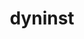 ---
title: "dyninst"
layout: cache
categories: [package, develop]
meta: {"compilers": ["gcc@11.4.0", "gcc@9.4.0", "intel-oneapi-compilers@2025.1.0"], "num_specs": 90, "num_specs_by_stack": {"e4s": 33, "e4s-neoverse-v2": 22, "e4s-neoverse_v1": 6, "e4s-oneapi": 6, "e4s-power": 4, "e4s-rocm-external": 11, "root": 90, "tutorial": 8}, "oss": ["ubuntu20.04", "ubuntu22.04"], "platforms": ["linux"], "stacks": ["e4s", "e4s-neoverse-v2", "e4s-neoverse_v1", "e4s-oneapi", "e4s-power", "e4s-rocm-external", "root", "tutorial"], "targets": ["neoverse_v1", "neoverse_v2", "ppc64le", "x86_64_v3"], "versions": ["13.0.0"]}
spec_details: [{"compiler": "gcc@11.4.0", "hash": "2cr6miixmlc6cqxvdm6lsznhrspgtyos", "os": "ubuntu22.04", "platform": "linux", "size": "-", "stacks": ["e4s-neoverse-v2", "root"], "target": "neoverse_v2", "variants": ["build_system=cmake", "build_type=Release", "generator=make", "~ipo", "+openmp", "~stat_dysect", "~static"], "versions": ["13.0.0"]}, {"compiler": "gcc@11.4.0", "hash": "2dkg4fp2a7sqmsfvcynjhknjrrk5psfj", "os": "ubuntu22.04", "platform": "linux", "size": "-", "stacks": ["e4s-neoverse-v2", "root"], "target": "neoverse_v2", "variants": ["build_system=cmake", "build_type=Release", "generator=make", "~ipo", "+openmp", "~stat_dysect", "~static"], "versions": ["13.0.0"]}, {"compiler": "gcc@11.4.0", "hash": "2h7f4fodb4sryhhazwyur25fcn6jothm", "os": "ubuntu22.04", "platform": "linux", "size": "-", "stacks": ["e4s", "root"], "target": "x86_64_v3", "variants": ["build_system=cmake", "build_type=Release", "generator=make", "~ipo", "+openmp", "~stat_dysect", "~static"], "versions": ["13.0.0"]}, {"compiler": "gcc@11.4.0", "hash": "32zs2xvwj2d7wwpulufhk7ndpvp3cyhp", "os": "ubuntu22.04", "platform": "linux", "size": "-", "stacks": ["e4s", "root"], "target": "x86_64_v3", "variants": ["build_system=cmake", "build_type=Release", "generator=make", "~ipo", "+openmp", "~stat_dysect", "~static"], "versions": ["13.0.0"]}, {"compiler": "gcc@11.4.0", "hash": "372qam6i6tq3h54b7654rs57wc7feimt", "os": "ubuntu22.04", "platform": "linux", "size": "-", "stacks": ["e4s-neoverse-v2", "root"], "target": "neoverse_v2", "variants": ["build_system=cmake", "build_type=Release", "generator=make", "~ipo", "+openmp", "~stat_dysect", "~static"], "versions": ["13.0.0"]}, {"compiler": "gcc@11.4.0", "hash": "37ii4ox22bta7wfg6uqwlqkt64ot5f7k", "os": "ubuntu22.04", "platform": "linux", "size": "-", "stacks": ["e4s-neoverse_v1", "root"], "target": "neoverse_v1", "variants": ["build_system=cmake", "build_type=Release", "generator=make", "~ipo", "+openmp", "~stat_dysect", "~static"], "versions": ["13.0.0"]}, {"compiler": "gcc@11.4.0", "hash": "4dtj6346w54ijfpaailniv647slaowie", "os": "ubuntu22.04", "platform": "linux", "size": "-", "stacks": ["e4s-neoverse-v2", "root"], "target": "neoverse_v2", "variants": ["build_system=cmake", "build_type=Release", "generator=make", "~ipo", "+openmp", "~stat_dysect", "~static"], "versions": ["13.0.0"]}, {"compiler": "gcc@11.4.0", "hash": "4mz4mcbgbqfgl4yl5ippsedgcsddyksi", "os": "ubuntu22.04", "platform": "linux", "size": "-", "stacks": ["e4s", "root"], "target": "x86_64_v3", "variants": ["build_system=cmake", "build_type=Release", "generator=make", "~ipo", "+openmp", "~stat_dysect", "~static"], "versions": ["13.0.0"]}, {"compiler": "gcc@11.4.0", "hash": "57k5dn6d7j2n2i5zvfm7b45tzjlg7epe", "os": "ubuntu22.04", "platform": "linux", "size": "-", "stacks": ["e4s", "root"], "target": "x86_64_v3", "variants": ["build_system=cmake", "build_type=Release", "generator=make", "~ipo", "+openmp", "~stat_dysect", "~static"], "versions": ["13.0.0"]}, {"compiler": "gcc@11.4.0", "hash": "6fdxo7kz22wv7qeqsd7mdeoosnls3t5v", "os": "ubuntu22.04", "platform": "linux", "size": "-", "stacks": ["e4s", "root"], "target": "x86_64_v3", "variants": ["build_system=cmake", "build_type=Release", "generator=make", "~ipo", "+openmp", "~stat_dysect", "~static"], "versions": ["13.0.0"]}, {"compiler": "gcc@11.4.0", "hash": "7avg7px3hycbcilygi6i3hjxviiuzxi4", "os": "ubuntu22.04", "platform": "linux", "size": "-", "stacks": ["e4s-rocm-external", "root"], "target": "x86_64_v3", "variants": ["build_system=cmake", "build_type=Release", "generator=make", "~ipo", "+openmp", "~stat_dysect", "~static"], "versions": ["13.0.0"]}, {"compiler": "gcc@11.4.0", "hash": "7ej4vxggfdqm7cle3qpywnkgpydmhtra", "os": "ubuntu22.04", "platform": "linux", "size": "-", "stacks": ["e4s-neoverse-v2", "root"], "target": "neoverse_v2", "variants": ["build_system=cmake", "build_type=Release", "generator=make", "~ipo", "+openmp", "~stat_dysect", "~static"], "versions": ["13.0.0"]}, {"compiler": "gcc@11.4.0", "hash": "7encmlr45l4csgrigipmztqnunt3pcdl", "os": "ubuntu22.04", "platform": "linux", "size": "-", "stacks": ["e4s", "root"], "target": "x86_64_v3", "variants": ["build_system=cmake", "build_type=Release", "generator=make", "~ipo", "+openmp", "~stat_dysect", "~static"], "versions": ["13.0.0"]}, {"compiler": "gcc@11.4.0", "hash": "adposeolpgg7hhtjdroywrhanfxkaylr", "os": "ubuntu22.04", "platform": "linux", "size": "-", "stacks": ["root", "tutorial"], "target": "x86_64_v3", "variants": ["build_system=cmake", "build_type=Release", "generator=make", "~ipo", "+openmp", "~stat_dysect", "~static"], "versions": ["13.0.0"]}, {"compiler": "gcc@11.4.0", "hash": "afepthrt3qntgftseh4dct4irlp7egsl", "os": "ubuntu22.04", "platform": "linux", "size": "-", "stacks": ["e4s", "root"], "target": "x86_64_v3", "variants": ["build_system=cmake", "build_type=Release", "generator=make", "~ipo", "+openmp", "~stat_dysect", "~static"], "versions": ["13.0.0"]}, {"compiler": "gcc@11.4.0", "hash": "ag2h5yse45givxlvk4tukdiqmxmdkwn2", "os": "ubuntu22.04", "platform": "linux", "size": "-", "stacks": ["e4s-neoverse-v2", "root"], "target": "neoverse_v2", "variants": ["build_system=cmake", "build_type=Release", "generator=make", "~ipo", "+openmp", "~stat_dysect", "~static"], "versions": ["13.0.0"]}, {"compiler": "gcc@11.4.0", "hash": "b5m3mhpoqoae33myswdyq2lhiajg4wlr", "os": "ubuntu22.04", "platform": "linux", "size": "-", "stacks": ["e4s-neoverse-v2", "root"], "target": "neoverse_v2", "variants": ["build_system=cmake", "build_type=Release", "generator=make", "~ipo", "+openmp", "~stat_dysect", "~static"], "versions": ["13.0.0"]}, {"compiler": "gcc@11.4.0", "hash": "b6zvqlkg2py2673esmv7im53ioc4gcnu", "os": "ubuntu22.04", "platform": "linux", "size": "-", "stacks": ["e4s-neoverse-v2", "root"], "target": "neoverse_v2", "variants": ["build_system=cmake", "build_type=Release", "generator=make", "~ipo", "+openmp", "~stat_dysect", "~static"], "versions": ["13.0.0"]}, {"compiler": "gcc@11.4.0", "hash": "bhcbw24h55xshbckfl7ezqdxntaupeff", "os": "ubuntu22.04", "platform": "linux", "size": "-", "stacks": ["e4s", "root"], "target": "x86_64_v3", "variants": ["build_system=cmake", "build_type=Release", "generator=make", "~ipo", "+openmp", "~stat_dysect", "~static"], "versions": ["13.0.0"]}, {"compiler": "gcc@11.4.0", "hash": "bisxxlvoft57ufknv3p2xqtpqe2d5r3e", "os": "ubuntu22.04", "platform": "linux", "size": "-", "stacks": ["e4s-neoverse-v2", "root"], "target": "neoverse_v2", "variants": ["build_system=cmake", "build_type=Release", "generator=make", "~ipo", "+openmp", "~stat_dysect", "~static"], "versions": ["13.0.0"]}, {"compiler": "gcc@11.4.0", "hash": "bjuyuulgxjtkrrm4u7tvfdyq6xlkojal", "os": "ubuntu22.04", "platform": "linux", "size": "-", "stacks": ["e4s-neoverse-v2", "root"], "target": "neoverse_v2", "variants": ["build_system=cmake", "build_type=Release", "generator=make", "~ipo", "+openmp", "~stat_dysect", "~static"], "versions": ["13.0.0"]}, {"compiler": "gcc@11.4.0", "hash": "bp2pydnilj4tygwk32tr6zqnvq4glizv", "os": "ubuntu22.04", "platform": "linux", "size": "-", "stacks": ["e4s", "root"], "target": "x86_64_v3", "variants": ["build_system=cmake", "build_type=Release", "generator=make", "~ipo", "+openmp", "~stat_dysect", "~static"], "versions": ["13.0.0"]}, {"compiler": "gcc@11.4.0", "hash": "bztrnbbtymqbmozpkx6kqw2v6cinx4k5", "os": "ubuntu22.04", "platform": "linux", "size": "-", "stacks": ["e4s-neoverse_v1", "root"], "target": "neoverse_v1", "variants": ["build_system=cmake", "build_type=Release", "generator=make", "~ipo", "+openmp", "~stat_dysect", "~static"], "versions": ["13.0.0"]}, {"compiler": "gcc@11.4.0", "hash": "chi6uuksdpmyadytzb6loejalxytsgjp", "os": "ubuntu22.04", "platform": "linux", "size": "-", "stacks": ["e4s-neoverse-v2", "root"], "target": "neoverse_v2", "variants": ["build_system=cmake", "build_type=Release", "generator=make", "~ipo", "+openmp", "~stat_dysect", "~static"], "versions": ["13.0.0"]}, {"compiler": "gcc@11.4.0", "hash": "d4lqsqjhuca4bmtkgmknfz5f5tng3qmk", "os": "ubuntu22.04", "platform": "linux", "size": "-", "stacks": ["e4s-rocm-external", "root"], "target": "x86_64_v3", "variants": ["build_system=cmake", "build_type=Release", "generator=make", "~ipo", "+openmp", "~stat_dysect", "~static"], "versions": ["13.0.0"]}, {"compiler": "gcc@11.4.0", "hash": "d6rnsnhr3lxeseixirt26rszyngvruv4", "os": "ubuntu22.04", "platform": "linux", "size": "-", "stacks": ["e4s-neoverse_v1", "root"], "target": "neoverse_v1", "variants": ["build_system=cmake", "build_type=Release", "generator=make", "~ipo", "+openmp", "~stat_dysect", "~static"], "versions": ["13.0.0"]}, {"compiler": "gcc@11.4.0", "hash": "dd5wabpbgpgimbz7tmceetlnzfmu4hls", "os": "ubuntu22.04", "platform": "linux", "size": "-", "stacks": ["e4s", "root"], "target": "x86_64_v3", "variants": ["build_system=cmake", "build_type=Release", "generator=make", "~ipo", "+openmp", "~stat_dysect", "~static"], "versions": ["13.0.0"]}, {"compiler": "gcc@11.4.0", "hash": "df72mptjvq35w4oau7v2kudzrgbkhj5h", "os": "ubuntu22.04", "platform": "linux", "size": "-", "stacks": ["e4s", "root"], "target": "x86_64_v3", "variants": ["build_system=cmake", "build_type=Release", "generator=make", "~ipo", "+openmp", "~stat_dysect", "~static"], "versions": ["13.0.0"]}, {"compiler": "gcc@11.4.0", "hash": "djgoxm523v4lba7wxgcdwj5yfsdpvx3c", "os": "ubuntu22.04", "platform": "linux", "size": "-", "stacks": ["e4s", "root"], "target": "x86_64_v3", "variants": ["build_system=cmake", "build_type=Release", "generator=make", "~ipo", "+openmp", "~stat_dysect", "~static"], "versions": ["13.0.0"]}, {"compiler": "gcc@11.4.0", "hash": "edyamvov7nqhqiaijnxxhuvgbaofo4og", "os": "ubuntu22.04", "platform": "linux", "size": "-", "stacks": ["e4s-neoverse-v2", "root"], "target": "neoverse_v2", "variants": ["build_system=cmake", "build_type=Release", "generator=make", "~ipo", "+openmp", "~stat_dysect", "~static"], "versions": ["13.0.0"]}, {"compiler": "gcc@11.4.0", "hash": "egosj5mwlfwlleegq2r6jtoy32pfn5jx", "os": "ubuntu22.04", "platform": "linux", "size": "-", "stacks": ["e4s-rocm-external", "root"], "target": "x86_64_v3", "variants": ["build_system=cmake", "build_type=Release", "generator=make", "~ipo", "+openmp", "~stat_dysect", "~static"], "versions": ["13.0.0"]}, {"compiler": "gcc@11.4.0", "hash": "ekqqhbt44cb76jhgtajar5rbbrxwbns6", "os": "ubuntu22.04", "platform": "linux", "size": "-", "stacks": ["e4s-neoverse-v2", "root"], "target": "neoverse_v2", "variants": ["build_system=cmake", "build_type=Release", "generator=make", "~ipo", "+openmp", "~stat_dysect", "~static"], "versions": ["13.0.0"]}, {"compiler": "intel-oneapi-compilers@2025.1.0", "hash": "f3sgty5zvcegp7a7uvjjeuh3yxufjrly", "os": "ubuntu22.04", "platform": "linux", "size": "-", "stacks": ["e4s-oneapi", "root"], "target": "x86_64_v3", "variants": ["build_system=cmake", "build_type=Release", "generator=make", "~ipo", "+openmp", "~stat_dysect", "~static"], "versions": ["13.0.0"]}, {"compiler": "gcc@9.4.0", "hash": "f65hz2kedcapzu5f5whnrmd5qcbhyqjh", "os": "ubuntu20.04", "platform": "linux", "size": "-", "stacks": ["e4s-power", "root"], "target": "ppc64le", "variants": ["build_system=cmake", "build_type=Release", "generator=make", "~ipo", "+openmp", "~stat_dysect", "~static"], "versions": ["13.0.0"]}, {"compiler": "gcc@11.4.0", "hash": "f676mimbbdw3m6zhpbtq6c5ltesso37k", "os": "ubuntu22.04", "platform": "linux", "size": "-", "stacks": ["e4s", "root"], "target": "x86_64_v3", "variants": ["build_system=cmake", "build_type=Release", "generator=make", "~ipo", "+openmp", "~stat_dysect", "~static"], "versions": ["13.0.0"]}, {"compiler": "gcc@9.4.0", "hash": "gxe7l2xhvx4tw7l46ooixkheipco5tds", "os": "ubuntu20.04", "platform": "linux", "size": "-", "stacks": ["e4s-power", "root"], "target": "ppc64le", "variants": ["build_system=cmake", "build_type=Release", "generator=make", "~ipo", "+openmp", "~stat_dysect", "~static"], "versions": ["13.0.0"]}, {"compiler": "gcc@11.4.0", "hash": "h7ciitv2cdldkpzhl77l6jswvigpq4aq", "os": "ubuntu22.04", "platform": "linux", "size": "-", "stacks": ["e4s-neoverse_v1", "root"], "target": "neoverse_v1", "variants": ["build_system=cmake", "build_type=Release", "generator=make", "~ipo", "+openmp", "~stat_dysect", "~static"], "versions": ["13.0.0"]}, {"compiler": "gcc@11.4.0", "hash": "hwg36lzfzvxpc7mex2u2vjtarmiwimlw", "os": "ubuntu22.04", "platform": "linux", "size": "-", "stacks": ["e4s", "root"], "target": "x86_64_v3", "variants": ["build_system=cmake", "build_type=Release", "generator=make", "~ipo", "+openmp", "~stat_dysect", "~static"], "versions": ["13.0.0"]}, {"compiler": "gcc@11.4.0", "hash": "irreyf53abvan2i3dw77wcozyvbcusur", "os": "ubuntu22.04", "platform": "linux", "size": "-", "stacks": ["e4s-neoverse-v2", "root"], "target": "neoverse_v2", "variants": ["build_system=cmake", "build_type=Release", "generator=make", "~ipo", "+openmp", "~stat_dysect", "~static"], "versions": ["13.0.0"]}, {"compiler": "gcc@11.4.0", "hash": "j2if4xn43elx6okd6o5snzdfdtvfswwr", "os": "ubuntu22.04", "platform": "linux", "size": "-", "stacks": ["e4s", "root"], "target": "x86_64_v3", "variants": ["build_system=cmake", "build_type=Release", "generator=make", "~ipo", "+openmp", "~stat_dysect", "~static"], "versions": ["13.0.0"]}, {"compiler": "intel-oneapi-compilers@2025.1.0", "hash": "jblaizbszcvnenltbqbhkoh42aa4cq4m", "os": "ubuntu22.04", "platform": "linux", "size": "-", "stacks": ["e4s-oneapi", "root"], "target": "x86_64_v3", "variants": ["build_system=cmake", "build_type=Release", "generator=make", "~ipo", "+openmp", "~stat_dysect", "~static"], "versions": ["13.0.0"]}, {"compiler": "gcc@11.4.0", "hash": "jclkenln6c2ungolrgajhdvdbmq53wtp", "os": "ubuntu22.04", "platform": "linux", "size": "-", "stacks": ["root", "tutorial"], "target": "x86_64_v3", "variants": ["build_system=cmake", "build_type=Release", "generator=make", "~ipo", "+openmp", "~stat_dysect", "~static"], "versions": ["13.0.0"]}, {"compiler": "gcc@11.4.0", "hash": "jeruiipbhi4wdjgeouitxnbigrccmfdi", "os": "ubuntu22.04", "platform": "linux", "size": "-", "stacks": ["e4s", "root"], "target": "x86_64_v3", "variants": ["build_system=cmake", "build_type=Release", "generator=make", "~ipo", "+openmp", "~stat_dysect", "~static"], "versions": ["13.0.0"]}, {"compiler": "gcc@11.4.0", "hash": "jfyvc2grsq3brlztgah6s6o77nkqefkp", "os": "ubuntu22.04", "platform": "linux", "size": "-", "stacks": ["e4s", "root"], "target": "x86_64_v3", "variants": ["build_system=cmake", "build_type=Release", "generator=make", "~ipo", "+openmp", "~stat_dysect", "~static"], "versions": ["13.0.0"]}, {"compiler": "gcc@11.4.0", "hash": "jicftxzluc3bl4ff3spufs2jqqfejoda", "os": "ubuntu22.04", "platform": "linux", "size": "-", "stacks": ["root", "tutorial"], "target": "x86_64_v3", "variants": ["build_system=cmake", "build_type=Release", "generator=make", "~ipo", "+openmp", "~stat_dysect", "~static"], "versions": ["13.0.0"]}, {"compiler": "gcc@11.4.0", "hash": "jjk3kpwl5rtlri5bspcr3zn6kfuvja6s", "os": "ubuntu22.04", "platform": "linux", "size": "-", "stacks": ["e4s", "root"], "target": "x86_64_v3", "variants": ["build_system=cmake", "build_type=Release", "generator=make", "~ipo", "+openmp", "~stat_dysect", "~static"], "versions": ["13.0.0"]}, {"compiler": "gcc@11.4.0", "hash": "jrq3mt5n5sc25jzz5dgdfi35m5hbilto", "os": "ubuntu22.04", "platform": "linux", "size": "-", "stacks": ["e4s-neoverse-v2", "root"], "target": "neoverse_v2", "variants": ["build_system=cmake", "build_type=Release", "generator=make", "~ipo", "+openmp", "~stat_dysect", "~static"], "versions": ["13.0.0"]}, {"compiler": "gcc@11.4.0", "hash": "js6zar753zeksvtpvnpuz7c4idr6tjud", "os": "ubuntu22.04", "platform": "linux", "size": "-", "stacks": ["e4s-neoverse-v2", "root"], "target": "neoverse_v2", "variants": ["build_system=cmake", "build_type=Release", "generator=make", "~ipo", "+openmp", "~stat_dysect", "~static"], "versions": ["13.0.0"]}, {"compiler": "gcc@11.4.0", "hash": "k4vbeimuyb33jyewayk63yym6e652ks5", "os": "ubuntu22.04", "platform": "linux", "size": "-", "stacks": ["e4s", "root"], "target": "x86_64_v3", "variants": ["build_system=cmake", "build_type=Release", "generator=make", "~ipo", "+openmp", "~stat_dysect", "~static"], "versions": ["13.0.0"]}, {"compiler": "gcc@11.4.0", "hash": "knoyqrazv5lk2roryj6jcj7kmk4jyueb", "os": "ubuntu22.04", "platform": "linux", "size": "-", "stacks": ["e4s", "root"], "target": "x86_64_v3", "variants": ["build_system=cmake", "build_type=Release", "generator=make", "~ipo", "+openmp", "~stat_dysect", "~static"], "versions": ["13.0.0"]}, {"compiler": "gcc@11.4.0", "hash": "l6oaesn6dzutd7dj3h4onthesyqq2nze", "os": "ubuntu22.04", "platform": "linux", "size": "-", "stacks": ["root", "tutorial"], "target": "x86_64_v3", "variants": ["build_system=cmake", "build_type=Release", "generator=make", "~ipo", "+openmp", "~stat_dysect", "~static"], "versions": ["13.0.0"]}, {"compiler": "gcc@11.4.0", "hash": "l7bcasgd2l6o5g6ts7mbefv3kzfxool7", "os": "ubuntu22.04", "platform": "linux", "size": "-", "stacks": ["e4s-neoverse-v2", "root"], "target": "neoverse_v2", "variants": ["build_system=cmake", "build_type=Release", "generator=make", "~ipo", "+openmp", "~stat_dysect", "~static"], "versions": ["13.0.0"]}, {"compiler": "gcc@11.4.0", "hash": "li3ybksjoxlmp5em6ltdajhuc73icopp", "os": "ubuntu22.04", "platform": "linux", "size": "-", "stacks": ["e4s-rocm-external", "root"], "target": "x86_64_v3", "variants": ["build_system=cmake", "build_type=Release", "generator=make", "~ipo", "+openmp", "~stat_dysect", "~static"], "versions": ["13.0.0"]}, {"compiler": "gcc@11.4.0", "hash": "m23q4rynx7lalwq37kdmd5cxgb7omaik", "os": "ubuntu22.04", "platform": "linux", "size": "-", "stacks": ["root", "tutorial"], "target": "x86_64_v3", "variants": ["build_system=cmake", "build_type=Release", "generator=make", "~ipo", "+openmp", "~stat_dysect", "~static"], "versions": ["13.0.0"]}, {"compiler": "gcc@11.4.0", "hash": "mbx2gnhhkf7ytczpmjfcfzbxa3czdz7m", "os": "ubuntu22.04", "platform": "linux", "size": "-", "stacks": ["e4s-rocm-external", "root"], "target": "x86_64_v3", "variants": ["build_system=cmake", "build_type=Release", "generator=make", "~ipo", "+openmp", "~stat_dysect", "~static"], "versions": ["13.0.0"]}, {"compiler": "gcc@11.4.0", "hash": "mfelq6567qezmps3ipestqbdixe7zpp5", "os": "ubuntu22.04", "platform": "linux", "size": "-", "stacks": ["e4s", "root"], "target": "x86_64_v3", "variants": ["build_system=cmake", "build_type=Release", "generator=make", "~ipo", "+openmp", "~stat_dysect", "~static"], "versions": ["13.0.0"]}, {"compiler": "gcc@11.4.0", "hash": "mgzg4hh24z4rci7cbhcobj75xccbvmbt", "os": "ubuntu22.04", "platform": "linux", "size": "-", "stacks": ["e4s-rocm-external", "root"], "target": "x86_64_v3", "variants": ["build_system=cmake", "build_type=Release", "generator=make", "~ipo", "+openmp", "~stat_dysect", "~static"], "versions": ["13.0.0"]}, {"compiler": "gcc@11.4.0", "hash": "nd53tl6qtqhkep2yuc6h52fgixqw33ut", "os": "ubuntu22.04", "platform": "linux", "size": "-", "stacks": ["e4s-neoverse-v2", "root"], "target": "neoverse_v2", "variants": ["build_system=cmake", "build_type=Release", "generator=make", "~ipo", "+openmp", "~stat_dysect", "~static"], "versions": ["13.0.0"]}, {"compiler": "intel-oneapi-compilers@2025.1.0", "hash": "nhryvfx6p7krw54qx4fzfl6ftdmxbnbf", "os": "ubuntu22.04", "platform": "linux", "size": "-", "stacks": ["e4s-oneapi", "root"], "target": "x86_64_v3", "variants": ["build_system=cmake", "build_type=Release", "generator=make", "~ipo", "+openmp", "~stat_dysect", "~static"], "versions": ["13.0.0"]}, {"compiler": "intel-oneapi-compilers@2025.1.0", "hash": "oay6qb3z4oa27kywoulzutkj2pudp6ha", "os": "ubuntu22.04", "platform": "linux", "size": "-", "stacks": ["e4s-oneapi", "root"], "target": "x86_64_v3", "variants": ["build_system=cmake", "build_type=Release", "generator=make", "~ipo", "+openmp", "~stat_dysect", "~static"], "versions": ["13.0.0"]}, {"compiler": "gcc@11.4.0", "hash": "p2wa7nrmceqjqywkwtzc3arzguvpxvk6", "os": "ubuntu22.04", "platform": "linux", "size": "-", "stacks": ["e4s", "root"], "target": "x86_64_v3", "variants": ["build_system=cmake", "build_type=Release", "generator=make", "~ipo", "+openmp", "~stat_dysect", "~static"], "versions": ["13.0.0"]}, {"compiler": "gcc@11.4.0", "hash": "p2ybxxsphg5dd64ht26b3ub3crbgu4sz", "os": "ubuntu22.04", "platform": "linux", "size": "-", "stacks": ["e4s-neoverse-v2", "root"], "target": "neoverse_v2", "variants": ["build_system=cmake", "build_type=Release", "generator=make", "~ipo", "+openmp", "~stat_dysect", "~static"], "versions": ["13.0.0"]}, {"compiler": "gcc@11.4.0", "hash": "p3wszuhykxsftyhi4urjn5xqv4j6qmf2", "os": "ubuntu22.04", "platform": "linux", "size": "-", "stacks": ["e4s-neoverse-v2", "root"], "target": "neoverse_v2", "variants": ["build_system=cmake", "build_type=Release", "generator=make", "~ipo", "+openmp", "~stat_dysect", "~static"], "versions": ["13.0.0"]}, {"compiler": "gcc@11.4.0", "hash": "pm5u3df35hbhjh37n6bkhqqy4c7ivx6h", "os": "ubuntu22.04", "platform": "linux", "size": "-", "stacks": ["e4s", "root"], "target": "x86_64_v3", "variants": ["build_system=cmake", "build_type=Release", "generator=make", "~ipo", "+openmp", "~stat_dysect", "~static"], "versions": ["13.0.0"]}, {"compiler": "gcc@11.4.0", "hash": "pqak6lltelvus5iao32io2brj3yfgtpb", "os": "ubuntu22.04", "platform": "linux", "size": "-", "stacks": ["e4s-neoverse_v1", "root"], "target": "neoverse_v1", "variants": ["build_system=cmake", "build_type=Release", "generator=make", "~ipo", "+openmp", "~stat_dysect", "~static"], "versions": ["13.0.0"]}, {"compiler": "gcc@11.4.0", "hash": "pr7bbhawkbks42ezh6nhe56kwf635zcu", "os": "ubuntu22.04", "platform": "linux", "size": "-", "stacks": ["e4s-rocm-external", "root"], "target": "x86_64_v3", "variants": ["build_system=cmake", "build_type=Release", "generator=make", "~ipo", "+openmp", "~stat_dysect", "~static"], "versions": ["13.0.0"]}, {"compiler": "gcc@11.4.0", "hash": "q3entrmh5jy4j35e3iex6qtapu7hxif6", "os": "ubuntu22.04", "platform": "linux", "size": "-", "stacks": ["e4s", "root"], "target": "x86_64_v3", "variants": ["build_system=cmake", "build_type=Release", "generator=make", "~ipo", "+openmp", "~stat_dysect", "~static"], "versions": ["13.0.0"]}, {"compiler": "gcc@11.4.0", "hash": "q6ansii3ecpduq7dtyku2wjrkoscq275", "os": "ubuntu22.04", "platform": "linux", "size": "-", "stacks": ["e4s-rocm-external", "root"], "target": "x86_64_v3", "variants": ["build_system=cmake", "build_type=Release", "generator=make", "~ipo", "+openmp", "~stat_dysect", "~static"], "versions": ["13.0.0"]}, {"compiler": "gcc@11.4.0", "hash": "qlqa4bnoje6nocxjpwikrrxjfqg3iiww", "os": "ubuntu22.04", "platform": "linux", "size": "-", "stacks": ["e4s", "root"], "target": "x86_64_v3", "variants": ["build_system=cmake", "build_type=Release", "generator=make", "~ipo", "+openmp", "~stat_dysect", "~static"], "versions": ["13.0.0"]}, {"compiler": "gcc@11.4.0", "hash": "qnvvbjlco7lcpntbv3weorypj2yydxta", "os": "ubuntu22.04", "platform": "linux", "size": "-", "stacks": ["e4s", "root"], "target": "x86_64_v3", "variants": ["build_system=cmake", "build_type=Release", "generator=make", "~ipo", "+openmp", "~stat_dysect", "~static"], "versions": ["13.0.0"]}, {"compiler": "gcc@11.4.0", "hash": "qpsfkiefeo3bub3jsnarlydztci6jpbh", "os": "ubuntu22.04", "platform": "linux", "size": "-", "stacks": ["e4s", "root"], "target": "x86_64_v3", "variants": ["build_system=cmake", "build_type=Release", "generator=make", "~ipo", "+openmp", "~stat_dysect", "~static"], "versions": ["13.0.0"]}, {"compiler": "gcc@11.4.0", "hash": "r3hbwvra2zbltuni35bqoqwpxb7qoh3h", "os": "ubuntu22.04", "platform": "linux", "size": "-", "stacks": ["e4s", "root"], "target": "x86_64_v3", "variants": ["build_system=cmake", "build_type=Release", "generator=make", "~ipo", "+openmp", "~stat_dysect", "~static"], "versions": ["13.0.0"]}, {"compiler": "gcc@9.4.0", "hash": "rfsrh2ap5tajbxgqngbch57jwcdyrofm", "os": "ubuntu20.04", "platform": "linux", "size": "-", "stacks": ["e4s-power", "root"], "target": "ppc64le", "variants": ["build_system=cmake", "build_type=Release", "generator=make", "~ipo", "+openmp", "~stat_dysect", "~static"], "versions": ["13.0.0"]}, {"compiler": "intel-oneapi-compilers@2025.1.0", "hash": "shvosfcfrprqsqhp6bqqh7di5jkxetlq", "os": "ubuntu22.04", "platform": "linux", "size": "-", "stacks": ["e4s-oneapi", "root"], "target": "x86_64_v3", "variants": ["build_system=cmake", "build_type=Release", "generator=make", "~ipo", "+openmp", "~stat_dysect", "~static"], "versions": ["13.0.0"]}, {"compiler": "gcc@11.4.0", "hash": "sviauadetj2cr7jghaugnzthh4jxs6bf", "os": "ubuntu22.04", "platform": "linux", "size": "-", "stacks": ["e4s-neoverse_v1", "root"], "target": "neoverse_v1", "variants": ["build_system=cmake", "build_type=Release", "generator=make", "~ipo", "+openmp", "~stat_dysect", "~static"], "versions": ["13.0.0"]}, {"compiler": "gcc@11.4.0", "hash": "tfjmpfzbix5kzcmssdhhiakhkoltkpsj", "os": "ubuntu22.04", "platform": "linux", "size": "-", "stacks": ["e4s", "root"], "target": "x86_64_v3", "variants": ["build_system=cmake", "build_type=Release", "generator=make", "~ipo", "+openmp", "~stat_dysect", "~static"], "versions": ["13.0.0"]}, {"compiler": "gcc@11.4.0", "hash": "ttgkpmkb2pcynohv5ecsi47p7kznycc3", "os": "ubuntu22.04", "platform": "linux", "size": "-", "stacks": ["e4s", "root"], "target": "x86_64_v3", "variants": ["build_system=cmake", "build_type=Release", "generator=make", "~ipo", "+openmp", "~stat_dysect", "~static"], "versions": ["13.0.0"]}, {"compiler": "gcc@11.4.0", "hash": "u23fcvvmg5p52qussejyy4k6qaludeqc", "os": "ubuntu22.04", "platform": "linux", "size": "-", "stacks": ["e4s-rocm-external", "root"], "target": "x86_64_v3", "variants": ["build_system=cmake", "build_type=Release", "generator=make", "~ipo", "+openmp", "~stat_dysect", "~static"], "versions": ["13.0.0"]}, {"compiler": "gcc@11.4.0", "hash": "u43bzzwe7vzolbqjcj3tbuzfkqqlo2h6", "os": "ubuntu22.04", "platform": "linux", "size": "-", "stacks": ["e4s", "root"], "target": "x86_64_v3", "variants": ["build_system=cmake", "build_type=Release", "generator=make", "~ipo", "+openmp", "~stat_dysect", "~static"], "versions": ["13.0.0"]}, {"compiler": "gcc@11.4.0", "hash": "ue2bhfqwkujve4vuhiipmkh5mmedsmav", "os": "ubuntu22.04", "platform": "linux", "size": "-", "stacks": ["e4s", "root"], "target": "x86_64_v3", "variants": ["build_system=cmake", "build_type=Release", "generator=make", "~ipo", "+openmp", "~stat_dysect", "~static"], "versions": ["13.0.0"]}, {"compiler": "intel-oneapi-compilers@2025.1.0", "hash": "uhmp6eczmnv4jmgtkboth37muc2436dr", "os": "ubuntu22.04", "platform": "linux", "size": "-", "stacks": ["e4s-oneapi", "root"], "target": "x86_64_v3", "variants": ["build_system=cmake", "build_type=Release", "generator=make", "~ipo", "+openmp", "~stat_dysect", "~static"], "versions": ["13.0.0"]}, {"compiler": "gcc@11.4.0", "hash": "vkbzaiyo3otw7jeemxk4eugy5yevtaxw", "os": "ubuntu22.04", "platform": "linux", "size": "-", "stacks": ["root", "tutorial"], "target": "x86_64_v3", "variants": ["build_system=cmake", "build_type=Release", "generator=make", "~ipo", "+openmp", "~stat_dysect", "~static"], "versions": ["13.0.0"]}, {"compiler": "gcc@11.4.0", "hash": "vm34jr6x3ntmr5zwwcimnc3vjma25apa", "os": "ubuntu22.04", "platform": "linux", "size": "-", "stacks": ["e4s-neoverse-v2", "root"], "target": "neoverse_v2", "variants": ["build_system=cmake", "build_type=Release", "generator=make", "~ipo", "+openmp", "~stat_dysect", "~static"], "versions": ["13.0.0"]}, {"compiler": "gcc@11.4.0", "hash": "vqwogab3yjcyzadpxxbyjibbsfmokhn2", "os": "ubuntu22.04", "platform": "linux", "size": "-", "stacks": ["e4s-rocm-external", "root"], "target": "x86_64_v3", "variants": ["build_system=cmake", "build_type=Release", "generator=make", "~ipo", "+openmp", "~stat_dysect", "~static"], "versions": ["13.0.0"]}, {"compiler": "gcc@11.4.0", "hash": "w7gwn4s5x5m4z47csx54frnqijsldrlz", "os": "ubuntu22.04", "platform": "linux", "size": "-", "stacks": ["e4s-rocm-external", "root"], "target": "x86_64_v3", "variants": ["build_system=cmake", "build_type=Release", "generator=make", "~ipo", "+openmp", "~stat_dysect", "~static"], "versions": ["13.0.0"]}, {"compiler": "gcc@11.4.0", "hash": "wqunmpr6nfn37tliixe3nt572747f7hd", "os": "ubuntu22.04", "platform": "linux", "size": "-", "stacks": ["root", "tutorial"], "target": "x86_64_v3", "variants": ["build_system=cmake", "build_type=Release", "generator=make", "~ipo", "+openmp", "~stat_dysect", "~static"], "versions": ["13.0.0"]}, {"compiler": "gcc@9.4.0", "hash": "x24uuoqoiw5juhnvumn3dtw6n3hiw4ej", "os": "ubuntu20.04", "platform": "linux", "size": "-", "stacks": ["e4s-power", "root"], "target": "ppc64le", "variants": ["build_system=cmake", "build_type=Release", "generator=make", "~ipo", "+openmp", "~stat_dysect", "~static"], "versions": ["13.0.0"]}, {"compiler": "gcc@11.4.0", "hash": "zr7q7qllw3dolavcjstuq52o66u5axlo", "os": "ubuntu22.04", "platform": "linux", "size": "-", "stacks": ["root", "tutorial"], "target": "x86_64_v3", "variants": ["build_system=cmake", "build_type=Release", "generator=make", "~ipo", "+openmp", "~stat_dysect", "~static"], "versions": ["13.0.0"]}, {"compiler": "gcc@11.4.0", "hash": "zwtoqkm5iu6edkaumipcmllpy7a2do5e", "os": "ubuntu22.04", "platform": "linux", "size": "-", "stacks": ["e4s-neoverse-v2", "root"], "target": "neoverse_v2", "variants": ["build_system=cmake", "build_type=Release", "generator=make", "~ipo", "+openmp", "~stat_dysect", "~static"], "versions": ["13.0.0"]}, {"compiler": "gcc@11.4.0", "hash": "zybkt6bpxfbu3dj53lzxwm7ftzndcifn", "os": "ubuntu22.04", "platform": "linux", "size": "-", "stacks": ["e4s", "root"], "target": "x86_64_v3", "variants": ["build_system=cmake", "build_type=Release", "generator=make", "~ipo", "+openmp", "~stat_dysect", "~static"], "versions": ["13.0.0"]}]
---